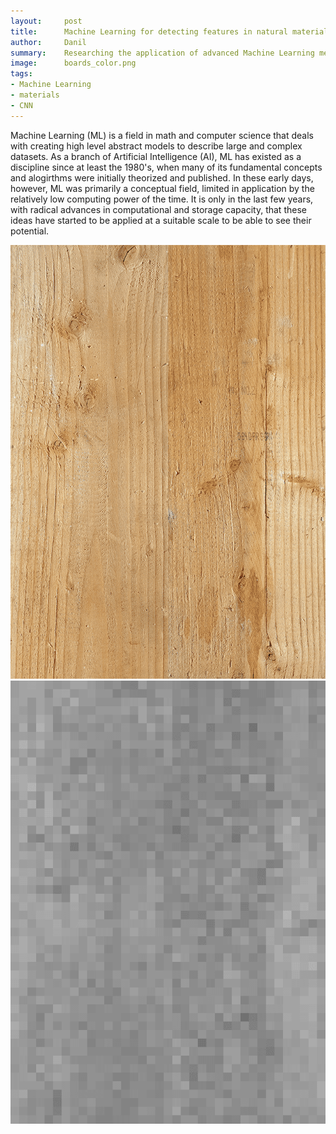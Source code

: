 ```yaml
---
layout:     post
title:      Machine Learning for detecting features in natural materials
author:     Danil
summary:    Researching the application of advanced Machine Learning methods, specifically deep learning and convolutional neural networks (CNN), for detecting unique features in organic building materials such as wood.
image:		boards_color.png
tags:
- Machine Learning
- materials
- CNN
---
```


Machine Learning (ML) is a field in math and computer science that deals with creating high level abstract models to describe large and complex datasets. As a branch of Artificial Intelligence (AI), ML has existed as a discipline since at least the 1980's, when many of its fundamental concepts and alogirthms were initially theorized and published. In these early days, however, ML was primarily a conceptual field, limited in application by the relatively low computing power of the time. It is only in the last few years, with radical advances in computational and storage capacity, that these ideas have started to be applied at a suitable scale to be able to see their potential.

![image](/images/board_animation.gif) ![image](/images/board_animation_results.gif)